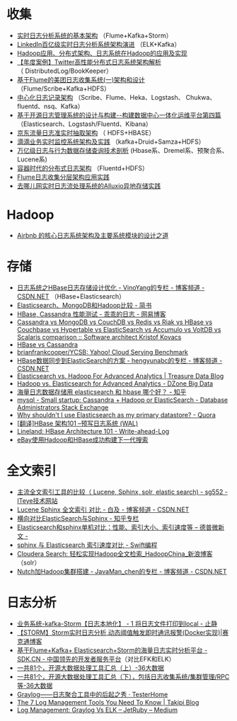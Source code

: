 # 收集

*   [实时日志分析系统的基本架构](http://mp.weixin.qq.com/s?src=3&timestamp=1498616850&ver=1&signature=YNGZ9RS4TeaV5SfNIjl78Vl517gzzKM1HvzjVhcDiBbPzAbKzulaoSrL*5AksBNZoHJ-57XJrrMs02MG5pH4gy3kYjUB0lELPXFBlMM8G5jPOw0pIjdcOC8-7xEBAykHw4wi8yGazISNmbHrhg5OUP7Q48AwHm-zqZVR5HBJDbo=) （Flume+Kafka+Storm）
*   [LinkedIn百亿级实时日志分析系统架构演进](http://mp.weixin.qq.com/s?src=3&timestamp=1498616850&ver=1&signature=L6G-PScabrmvr-wmtvaHXn*Yy*2yZP8cGpxA8hodGHB7SHa3szPBUsPOYIvBiAr9gB-tt5jphWcCuCMDmgC8vcFLmHxu0ShFhX8-0X2VFXf1CGz8lWbQowPzMZO7cVwwixyOWq5YK7P57u*z4uQTKax9EPfQobyHQJTVcmOFTck=) （ELK+Kafka）
*   [Hadoop应用、分布式架构、日志系统在Hadoop的应用及实现](http://mp.weixin.qq.com/s?src=3&timestamp=1498616850&ver=1&signature=vx*N7EvfFqpmUOjwGF9wUIcxy31qP2i1s0ow3-ZGdLEhodDsIA8qgpnYEfFoIXnR8yLe-dJupWTemC6j63C-wnO8IS7tbERoueGF9OUh4u6Ir0E6SG1EL7rCGlZbJXOrMozXaZmV6KYlhRzKbNdhkrFpvZV1hYUw9mQiiluXQ74=)
*   [【年度案例】Twitter高性能分布式日志系统架构解析](http://mp.weixin.qq.com/s?src=3&timestamp=1498616850&ver=1&signature=yO1wZWTzuPKHtHBc*kpq7vTzK8U*Gz7ljQXU6ujD1RIBvQbz8kyrUpiRSogHqDRYgXXrBDI2p*U5mCeRj-MZButiBYq2KKBt49vo*uDz2wahw5wbb-8unrD-GV0v4tjxjj9TAtSMnhgnmTbWHMt*3g==) （ DistributedLog/BookKeeper）
*   [基于Flume的美团日志收集系统(一)架构和设计](http://mp.weixin.qq.com/s?src=3&timestamp=1498617308&ver=1&signature=rPPUC6IxXtg-sD2Tj*NF89QdXmOOJtvp9x-bO*AcH*Sjhj0TwWI-hsuTXbAZJi636PfC280tuwxhFhvaTzcfMxJQ6m6Qx2p-PG99qISWdEXQbajV8mcRG8hUOkcTl7v9prhR05eJL9ixheqWMjymQw==) （Flume/Scribe+Kafka+HDFS）
*   [中心化日志记录架构](http://mp.weixin.qq.com/s?src=3&timestamp=1498617478&ver=1&signature=fA4OwtcYwsEBwff*JKCl2mg-fR9TBZAoKJwxenYeMQ0gL*VHC*diZenYl*81PsHetBEWedEiGwOlE5nN5PX7gKGVqIrDXyT673cK-XD-qel9sEexppocpy7yFGivlxBRiFSfVWcE1-9tnV-hrhKuAA==) （Scribe、Flume、Heka、Logstash、 Chukwa、fluentd、nsq、Kafka）
*   [基于开源日志管理系统的设计与构建--构建数据中心一体化运维平台第四篇](http://mp.weixin.qq.com/s?src=3&timestamp=1498617478&ver=1&signature=fI994Qom4ayzzCmqSLCYbbVRfYuxuFui3f*PqYc2i8-1nUttIiR*5nd84zeQ-rtChOTajZtR7LZ4znTl0D6tEnDom6wlkNEodaWpP2gTOGNMOwAqQEtHuPY*B5QbOrfpWJl6bD3HeSd4-57Mf39QBu*gqrqKbxkHeGKxpAozD4U=) （Elasticsearch、Logstash/Fluentd、Kibana）
*   [京东流量日志准实时抽取架构](http://mp.weixin.qq.com/s?src=3&timestamp=1498617478&ver=1&signature=lqoY-GVZl7nVTpDly2xwgT*wk0OFHg-JbyNKz86NwtuPmw*6KYSFZJzVDTv3aXrFzfQs5jte4H43bvJR8rxJjO0XiPP3NKrJZpMPkaTZ*WguGz92UzxIjowfGIweXQaCkxtCJSFDzB8htB1a2**Rr8fGWTPCVT4O1Ka5eT*MaJg=) （ HDFS+HBASE）
*   [滴滴业务实时监控系统架构及实践](http://mp.weixin.qq.com/s?src=3&timestamp=1498617741&ver=1&signature=tdcrP7AcJ0uovsVxzLizAQ6crk1e1Ump6EGgaRXC*S8ghdw*zqJllx88zOolfiCogrvEUqGccVRbhotrafK*fZcSBog4CSs4dQ-tcGancJqgja6yWNcrtxPsdvrRaCZH-DfvjYpAZnvpavAKX5G6tyTe6whgOZU*RUVG3MM3U9c=) （kafka+Druid+Samza+HDFS）
*   [万亿级日志与行为数据存储查询技术剖析](http://mp.weixin.qq.com/s?src=3&timestamp=1498617741&ver=1&signature=wz0C0rOE4hyEHQTWtOplUTyZH1CHKoIewuP9cgQC2EG7c5e4QCMnY6Jc2ITJUP1*jrJmA-kR3ESMbLLN8QRoYkx*AZmrjEOpGGnuDo3WbX*ioIGl*Jq5-iT*qX4Aq6WZP60X2Um*O7Vp4yJnMswxe4a2ZVhOjXvpnQ3r9Su5yxY=) (Hbase系、Dremel系、预聚合系、Lucene系)
*   [容器时代的分布式日志架构](http://mp.weixin.qq.com/s?src=3&timestamp=1498617741&ver=1&signature=EMWEZM*gOc*eichLsNOwZ8kV*YRhrN0lv*RXg4VCbPlLwg2x1TMqVkQNls7rNrEvholayjFDn1gY80F1okl7Yr84mrINlaW5v1zxqFjMqTl-DHF294hq1jYyqURJNfEZKyU8x-zAskivrVeShWKZHx88w8gk1FCsW9PCyyLksbE=) （Fluentd+HDFS）
*   [Flume日志收集分层架构应用实践](http://mp.weixin.qq.com/s?src=3&timestamp=1498617741&ver=1&signature=0XYN9OIZ-Paw0ulxboaIytemTZnPeiIlsKOwFThUwGD1MZBhBFiUmSp7ozb3YPsEBdycYVzt44raCKtg1ruGcAiTob0aTVVkw5hSCyscyGzY3s9pu-lhVsoT6vFBAIEbJPMA7ZkxBNYgLLoKop9wyg==)
*   [去哪儿网实时日志流处理系统的Alluxio异地存储实践](http://mp.weixin.qq.com/s?src=3&timestamp=1498802883&ver=1&signature=RDcwvUcLjC-7VkDcSudEdqAUeiCCfQuYbCb*ZuANyuRByULIpRrlCrWED3ifO*sooUURr6v-TA9BBblaL390pADXSwklwUg8k5F9T-PTYX81O6HnTaWYnBbYYJiVi5JfV7ZhAfVR-hlikxp*ZfuOE3n6uRAod1PmBav*KbYf5rM=)

# Hadoop

*   [Airbnb 的核心日志系统架构及主要系统模块的设计之道](http://mp.weixin.qq.com/s/BVnFZp4gj6XZF4UqlSZ8hA)

# 存储

*   [日志系统之HBase日志存储设计优化 - VinoYang的专栏 - 博客频道 - CSDN.NET](http://blog.csdn.net/yanghua_kobe/article/details/46482319) （HBase+Elasticsearch）
*   [Elasticsearch、MongoDB和Hadoop比较 - 简书](http://www.jianshu.com/p/2c7b0c76fa04)
*   [HBase, Cassandra 性能测试 - 乖乖的日志 - 网易博客](http://blog.163.com/guaiguai_family/blog/static/2007841452013018105431291/)
*   [Cassandra vs MongoDB vs CouchDB vs Redis vs Riak vs HBase vs Couchbase vs Hypertable vs ElasticSearch vs Accumulo vs VoltDB vs Scalaris comparison :: Software architect Kristof Kovacs](https://kkovacs.eu/cassandra-vs-mongodb-vs-couchdb-vs-redis)
*   [HBase vs Cassandra](http://bigdatanoob.blogspot.tw/2012/11/hbase-vs-cassandra.html)
*   [brianfrankcooper/YCSB: Yahoo! Cloud Serving Benchmark](https://github.com/brianfrankcooper/YCSB/)
*   [HBase数据同步到ElasticSearch的方案 - hengyunabc的专栏 - 博客频道 - CSDN.NET](http://blog.csdn.net/hengyunabc/article/details/41146115)
*   [Elasticsearch vs. Hadoop For Advanced Analytics | Treasure Data Blog](https://blog.treasuredata.com/blog/2015/08/31/hadoop-vs-elasticsearch-for-advanced-analytics/)
*   [Hadoop vs. Elasticsearch for Advanced Analytics - DZone Big Data](https://dzone.com/articles/hadoop-vs-elasticsearch-for-advanced-analytics)
*   [海量日志数据存储用 elasticsearch 和 hbase 哪个好？ - 知乎](https://www.zhihu.com/question/41109030)
*   [mysql - Small startup: Cassandra + Hadoop or ElasticSearch - Database Administrators Stack Exchange](https://dba.stackexchange.com/questions/77239/small-startup-cassandra-hadoop-or-elasticsearch)
*   [Why shouldn't I use Elasticsearch as my primary datastore? - Quora](https://www.quora.com/Why-shouldnt-I-use-Elasticsearch-as-my-primary-datastore)
*   [[翻译]HBase 架构101 –预写日志系统 (WAL)](http://www.360doc.com/content/11/0714/22/28217_133622348.shtml)
*   [Lineland: HBase Architecture 101 - Write-ahead-Log](http://www.larsgeorge.com/2010/01/hbase-architecture-101-write-ahead-log.html)
*   [eBay使用Hadoop和HBase成功构建下一代搜索](http://www.infoq.com/cn/news/2011/11/eBay_new_search)

# 全文索引

*   [主流全文索引工具的比较（ Lucene, Sphinx, solr, elastic search) - sg552 - ITeye技术网站](http://sg552.iteye.com/blog/1560834)
*   [Lucene Sphinx 全文索引 对比 - 白及 - 博客频道 - CSDN.NET](http://blog.csdn.net/u010098331/article/details/68951446)
*   [横向对比ElasticSearch与Sphinx - 知乎专栏](https://zhuanlan.zhihu.com/p/21334385)
*   [Elasticsearch和sphinx单机对比：性能、索引大小、索引速度等 – 德普微新文 -](http://news.deepaso.com/search-engine/es-sphinx-performance-size.html)
*   [sphinx 与 Elasticsearch 索引速度对比 - Swift编程](http://www.swift51.com/post/1843.html)
*   [Cloudera Search: 轻松实现Hadoop全文检索_HadoopChina_新浪博客](http://blog.sina.com.cn/s/blog_9bf980ad010182ph.html) （solr）
*   [Nutch加Hadoop集群搭建 - JavaMan_chen的专栏 - 博客频道 - CSDN.NET](http://blog.csdn.net/javaman_chen/article/details/7180076)

# 日志分析

*   [业务系统-kafka-Storm【日志本地化】 - 1 将日志文件打印到local - 止静](https://my.oschina.net/infiniteSpace/blog/312063)
*   [【STORM】Storm实时日志分析,动态阈值触发即时通讯报警(Docker实现)|赛克通博客](https://blog.sectong.com/blog/storm_log_stat_openfire.html)
*   [基于Flume+Kafka+ Elasticsearch+Storm的海量日志实时分析平台 - SDK.CN - 中国领先的开发者服务平台](https://sdk.cn/news/3225)（对比EFK和ELK）
*   [一共81个，开源大数据处理工具汇总（上）-36大数据](http://www.36dsj.com/archives/24852)
*   [一共81个，开源大数据处理工具汇总（下），包括日志收集系统/集群管理/RPC等-36大数据](http://www.36dsj.com/archives/25042)
*   [Graylog——日志聚合工具中的后起之秀 · TesterHome](https://testerhome.com/topics/3026)
*   [The 7 Log Management Tools You Need To Know | Takipi Blog](http://blog.takipi.com/the-7-log-management-tools-you-need-to-know/)
*   [Log Management: Graylog Vs ELK – JetRuby – Medium](https://medium.com/jetruby/log-management-graylog-vs-elk-fc93428e0f66)
